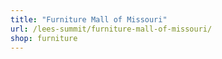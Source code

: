 ```yaml
---
title: "Furniture Mall of Missouri"
url: /lees-summit/furniture-mall-of-missouri/
shop: furniture
---
```

